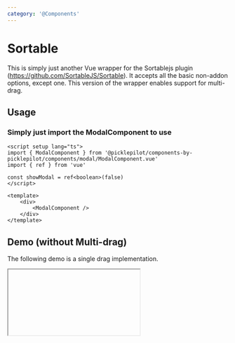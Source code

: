 ```yaml
---
category: '@Components'
---
```


<script setup lang="ts">
import SortableComponentDemo from './SortableComponentDemo.vue'
</script>

# Sortable

This is simply just another Vue wrapper for the Sortablejs plugin (https://github.com/SortableJS/Sortable). It accepts all the basic non-addon options, except one. This version of the wrapper enables support for multi-drag.

## Usage

### Simply just import the ModalComponent to use

```vue
<script setup lang="ts">
import { ModalComponent } from '@picklepilot/components-by-picklepilot/components/modal/ModalComponent.vue'
import { ref } from 'vue'

const showModal = ref<boolean>(false)
</script>

<template>
    <div>
        <ModalComponent />
    </div>
</template>
```

## Demo (without Multi-drag)

The following demo is a single drag implementation.

<iframe data-why class="iframe-demo">
    <SortableComponentDemo />
</iframe>
